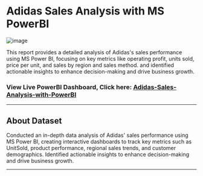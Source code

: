 # Adidas Sales Analysis with MS PowerBI

![image](https://github.com/user-attachments/assets/2419cb24-fc1d-493c-a5b1-66a684285686)

This report provides a detailed analysis of Adidas's sales performance using MS Power BI, focusing on key metrics like operating profit, units sold, price per unit, and sales by region and sales method. and identified actionable insights to enhance decision-making and drive business growth.

### View Live PowerBI Dashboard, Click here: <a href="https://app.powerbi.com/view?r=eyJrIjoiMzA0MmVmODUtZTA4OC00ZjcwLWFhOWUtMzg3YjljYjU1ZGVhIiwidCI6IjFkMjlkNzM5LTIzY2YtNDMwMS1hNTZlLTU1YzA0ZDg1NGQxOSJ9">Adidas-Sales-Analysis-with-PowerBI</a>

---

## **About Dataset**  

Conducted an in-depth data analysis of Adidas' sales performance using MS Power BI, creating interactive dashboards to track key metrics such as UnitSold, product performance, regional sales trends, and customer demographics. Identified actionable insights to enhance decision-making and drive business growth.
                  
---
